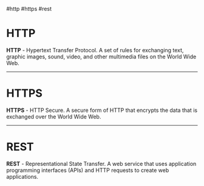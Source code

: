 #http #https #rest
# HTTP
**HTTP** - Hypertext Transfer Protocol. A set of rules for exchanging text, graphic images, sound, video, and other multimedia files on the World Wide Web.

---
# HTTPS
**HTTPS** - HTTP Secure. A secure form of HTTP that encrypts the data that is exchanged over the World Wide Web.

---
# REST
**REST** - Representational State Transfer. A web service that uses application programming interfaces (APIs) and HTTP requests to create web applications.





















